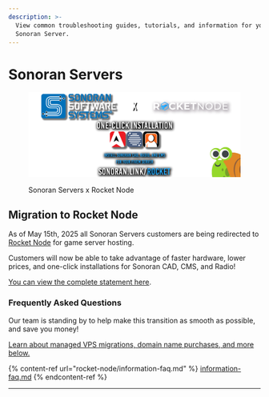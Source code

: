 ```yaml
---
description: >-
  View common troubleshooting guides, tutorials, and information for your
  Sonoran Server.
---
```


# Sonoran Servers

<figure><img src=".gitbook/assets/SONORAN_X_ROCKETNODE_10_4 (2).png" alt=""><figcaption><p>Sonoran Servers x Rocket Node</p></figcaption></figure>

## Migration to Rocket Node

As of May 15th, 2025 all Sonoran Servers customers are being redirected to [Rocket Node](https://sonoran.link/rocket) for game server hosting.

Customers will now be able to take advantage of faster hardware, lower prices, and one-click installations for Sonoran CAD, CMS, and Radio!

[You can view the complete statement here](rocket-node/official-statement.md).

### Frequently Asked Questions

Our team is standing by to help make this transition as smooth as possible, and save you money!

[Learn about managed VPS migrations, domain name purchases, and more below.](rocket-node/information-faq.md)

{% content-ref url="rocket-node/information-faq.md" %}
[information-faq.md](rocket-node/information-faq.md)
{% endcontent-ref %}

***
